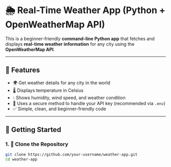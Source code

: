 # 🌦️ Real-Time Weather App (Python + OpenWeatherMap API)

This is a beginner-friendly **command-line Python app** that fetches and displays **real-time weather information** for any city using the **OpenWeatherMap API**.

---

## 📌 Features

- 🌍 Get weather details for any city in the world
- 🌡️ Displays temperature in Celsius
- 💧 Shows humidity, wind speed, and weather condition
- 🔐 Uses a secure method to handle your API key (recommended via `.env`)
- ✅ Simple, clean, and beginner-friendly code

---

## 🚀 Getting Started

### 1. 📁 Clone the Repository

```bash
git clone https://github.com/your-username/weather-app.git
cd weather-app

